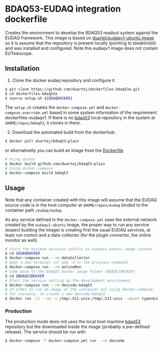 # BDAQ53-EUDAQ integration dockerfile

Creates the environment to develop the BDAQ53 readout
system against the EUDAQ framework. 
This image is based on [duartej/eudaqv1-ubuntu image](dockerfiles-eudaqv1:plain) 
so it is assume that the repository is present locally 
(pointing to ```EDAQDOCKER```) and was installed and configured.
Note this eudaqv1 image does not contain EUTelescope.

## Installation
1. Clone the docker eudaq repository and configure it
```bash 
$ git clone https://github.com/duartej/dockerfiles-bdaq53a.git
$ cd dockerfiles-bdaq53a
$ source setup.sh ${EDAQDOCKER}
```
The ```setup.sh``` creates the ```docker-compose.yml``` and 
```docker-compose.override.yml``` based in some system information
of the requirement dockerfiles-eudaqv1. If there is no 
[bdaq53](https://gitlab.cern.ch/silab/bdaq53) local repository in
the system at ```$HOME/repos/bdaq53```, it clones in there.

2. Download the automated build from the dockerhub: 
```bash
$ docker pull duartej/bdaq53:plain
```
or alternativelly you can build an image from the
[Dockerfile](Dockerfile)
```bash
# Using docker
$ docker build github.com/duartej/bdaq53:plain
# Using docker-compose
$ docker-compose build bdaq53
```

## Usage
Note that any container created with this image will 
assume that the EUDAQ source code is in the host computer
at ```$HOME/repos/eudaq``` binded to the container path
```/eudaq/eudaq```. 

As any service defined in the ```docker-compose.yml``` uses 
the external network created by the  ```eudaqv1-ubuntu``` image, 
the proper way to run any service (expect building the image) is 
creating first the usual EUDAQ services, at least run control 
and a data-collector (for the plugin convertor, the online monitor as well).

```bash
# Start the minimum services usefuls at eudaqv1-ubuntu image context
$ cd $EDAQDOCKER
$ docker-compose run --rm dataCollector 
# Open a new terminal (or add -d to the previous command)
$ docker-compose run --rm onlineMon
# Come back to the bdaq53 docker image folder (BDAQ53DOCKER)
$ cd $BDAQ53DOCKER
# Start the service setting up the development environment
$ docker-compose run --rm devcode-bdaq53
# In order to run an image of the container not using docker-compose,
# for instance, to create a new devcode-bdaq53 
$ docker run -it --rm -v /tmp/.X11-unix:/tmp/.X11-unix --mount type=bind,source=${HOME}/repos/eudaq,target=/eudaq/eudaq --mount type=bind,source=${HOME}/bdaq53,target=/bdaq53/bdaq53 -e DISPLAY=unix${DISPLAY} --network=dockerfileseudaqv1_static_network --ip=172.20.128.34 duartej/bdaq53
```


### Production
The production mode does not uses the local host machine 
[bdaq53](https://gitlab.cern.ch/silab/bdaq53) repository but the downloaded
inside the image (probably a pre-defined release). The service should be
run with
```bash
$ docker-compose -f docker-compose.yml run --rm devcode
```



